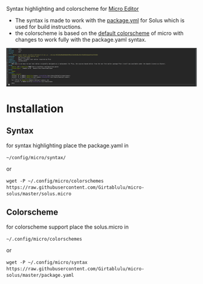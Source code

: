 Syntax highlighting and colorscheme for [Micro Editor](https://github.com/zyedidia/micro)
- The syntax is made to work with the [package.yml](https://getsol.us/articles/packaging/package.yml/en/) for Solus which is used for build instructions.
- the colorscheme is based on the [default colorscheme](https://github.com/zyedidia/micro/blob/master/runtime/colorschemes/default.micro) of micro with changes to work fully with the package.yaml syntax.

![Screenshot](micro-solus.png)

# Installation

## Syntax

for syntax highlighting place the package.yaml in

`~/config/micro/syntax/`

or

`wget -P ~/.config/micro/colorschemes https://raw.githubusercontent.com/Girtablulu/micro-solus/master/solus.micro`

## Colorscheme

for colorscheme support place the solus.micro in

`~/.config/micro/colorschemes`

or

`wget -P ~/.config/micro/syntax https://raw.githubusercontent.com/Girtablulu/micro-solus/master/package.yaml`
